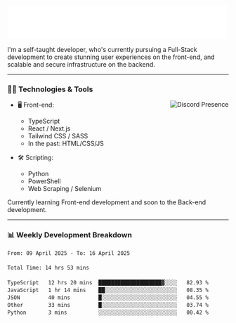 <img src="assets/wave.svg" alt=":wave:" />

I'm a self-taught developer, who's currently pursuing a Full-Stack development to create stunning user experiences on the front-end, and scalable and secure infrastructure on the backend.

---

### 🧑‍💻 Technologies & Tools

<a href="https://discord.com/users/414304208649453568" target="_blank" rel="nofollow">
   <img src="https://lanyard-profile-readme.vercel.app/api/414304208649453568?idleMessage=Probably%20doing%20something%20else..." alt="Discord Presence" align="right">
</a>

- 🖥️ Front-end:

  - TypeScript
  - React / Next.js
  - Tailwind CSS / SASS
  - In the past: HTML/CSS/JS

- 🛠 Scripting:

  - Python
  - PowerShell
  - Web Scraping / Selenium

Currently learning Front-end development and soon to the Back-end development.

---

### 📊 Weekly Development Breakdown

<!--START_SECTION:waka-->

```txt
From: 09 April 2025 - To: 16 April 2025

Total Time: 14 hrs 53 mins

TypeScript   12 hrs 20 mins  ████████████████████▓░░░░   82.93 %
JavaScript   1 hr 14 mins    ██░░░░░░░░░░░░░░░░░░░░░░░   08.35 %
JSON         40 mins         █░░░░░░░░░░░░░░░░░░░░░░░░   04.55 %
Other        33 mins         █░░░░░░░░░░░░░░░░░░░░░░░░   03.74 %
Python       3 mins          ░░░░░░░░░░░░░░░░░░░░░░░░░   00.42 %
```

<!--END_SECTION:waka-->
